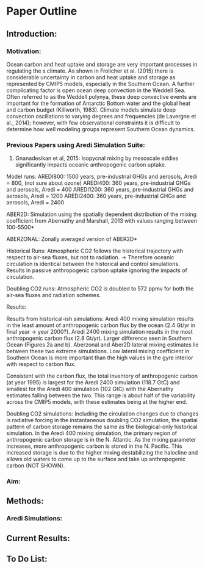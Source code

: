 # Paper Outline 

## Introduction: 
### Motivation: 
Ocean carbon and heat uptake and storage are very important processes in regulating the s climate. As shown in Frolicher et al. (2015) there is considerable uncertainty in carbon and heat uptake and storage as represented by CMIP5 models, especially in the Southern Ocean. A further complicating factor is open ocean deep convection in the Weddell Sea. Often referred to as the Weddell polynya, these deep convective events are important for the formation of Antarctic Bottom water and the global heat and carbon budget (Killworth, 1983). Climate models simulate deep convection oscillations to varying degrees and frequencies (de Lavergne et al., 2014); however, with few observational constraints it is difficult to determine how well modeling groups represent Southern Ocean dynamics.

### Previous Papers using Aredi Simulation Suite: 
1.	Gnanadesikan et al, 2015: Isopycnal mixing by mesoscale eddies significantly impacts oceanic anthropogenic carbon uptake.

Model runs: 
AREDI800: 1500 years, pre-industrial GHGs and aerosols, Aredi = 800, (not sure about ozone)
AREDI400: 360 years, pre-industrial GHGs and aerosols, Aredi = 400
AREDI1200: 360 years, pre-industrial GHGs and aerosols,  Aredi = 1200
AREDI2400: 360 years, pre-industrial GHGs and aerosols,  Aredi = 2400

ABER2D: Simulation using the spatially dependent distribution of the mixing coefficient from Abernathy and Marshall, 2013 with values ranging between 100-5500* 

ABERZONAL: Zonally averaged version of ABER2D*

Historical Runs: Atmospheric CO2 follows the historical trajectory with respect to air-sea fluxes, but not to radiation. → Therefore oceanic circulation is identical between the historical and control simulations. Results in passive anthropogenic carbon uptake ignoring the impacts of circulation. 

Doubling CO2 runs: Atmospheric CO2 is doubled to 572 ppmv for both the air-sea fluxes and radiation schemes. 

Results:

Results from historical-ish simulations: 
Aredi 400 mixing simulation results in the least amount of anthropogenic carbon flux by the ocean (2.4 Gt/yr in final year → year 2000?). Aredi 2400 mixing simulation results in the most anthropogenic carbon flux (2.8 Gt/yr). Larger difference seen in Southern Ocean (Figures 2a and b). Aberzonal and Aber2D lateral mixing estimates lie between these two extreme simulations. Low lateral mixing coefficient in Southern Ocean is more important than the high values in the gyre interior with respect to carbon flux. 

Consistent with the carbon flux, the total inventory of anthropogenic carbon (at year 1995) is largest for the Aredi 2400 simulation (118.7 GtC) and smallest for the Aredi 400 simulation (102 GtC) with the Abernathy estimates falling between the two. This range is about half of the variability across the CMIP5 models, with these estimates being at the higher end.  

Doubling CO2 simulations:
Including the circulation changes due to changes is radiative forcing in the instantaneous doubling CO2 simulation, the spatial pattern of carbon storage remains the same as the biological-only historical simulation. In the Aredi 400 mixing simulation, the primary region of anthropogenic carbon storage is in the N. Atlantic. As the mixing parameter increases, more anthropogenic carbon is stored in the N. Pacific. This increased storage is due to the higher mixing destabilizing the halocline and allows old waters to come up to the surface and take up anthropogenic carbon (NOT SHOWN).

### Aim:


## Methods: 
### Aredi Simulations: 


## Current Results: 

## To Do List: 
